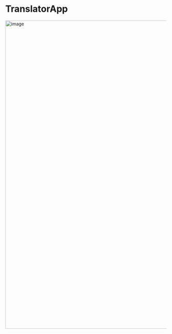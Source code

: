 # TranslatorApp
<img width="960" alt="image" src="https://user-images.githubusercontent.com/41547572/162332657-0826175d-20b5-4b0a-ab1c-66a28883fc6f.png">

